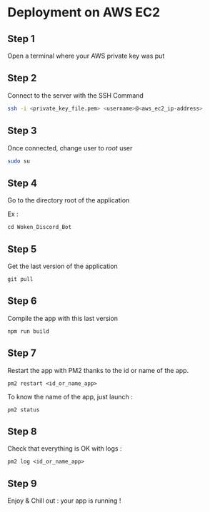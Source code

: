 # Deployment on AWS EC2

## Step 1
Open a terminal where your AWS private key was put


## Step 2
Connect to the server with the SSH Command 

```sh
ssh -i <private_key_file.pem> <username>@<aws_ec2_ip-address>
```


## Step 3

Once connected, change user to _root_ user

```sh
sudo su
```


## Step 4

Go to the directory root of the application

Ex : 

```
cd Woken_Discord_Bot
```

## Step 5

Get the last version of the application

```
git pull
```

## Step 6

Compile the app with this last version

```
npm run build
```


## Step 7

Restart the app with PM2 thanks to the id or name of the app.

```
pm2 restart <id_or_name_app>
```

To know the name of the app, just launch : 

```
pm2 status
```

## Step 8

Check that everything is OK with logs : 

```
pm2 log <id_or_name_app>
```

## Step 9

Enjoy & Chill out : your app is running !










